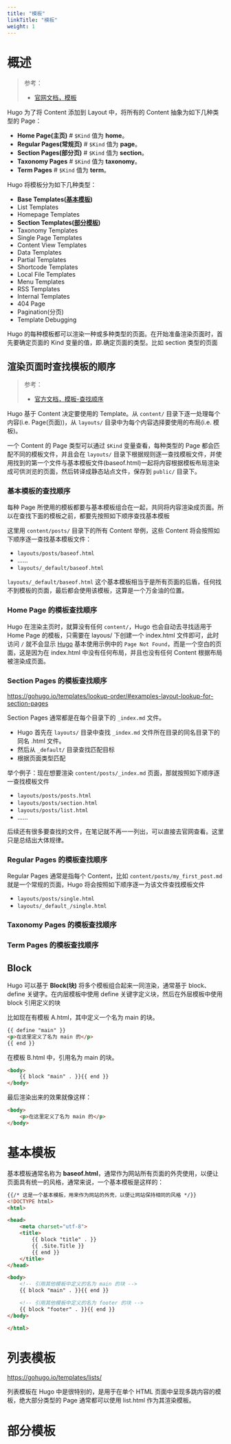 ```yaml
---
title: "模板"
linkTitle: "模板"
weight: 1
---
```


# 概述

> 参考：
>
> - [官网文档，模板](https://gohugo.io/templates/)

Hugo 为了将 Content 添加到 Layout 中，将所有的 Content 抽象为如下几种类型的 Page：

- **Home Page(主页)** # `$Kind` 值为 **home**。
- **Regular Pages(常规页)** # `$Kind` 值为 **page**。
- **Section Pages(部分页)** # `$Kind` 值为 **section**。
- **Taxonomy Pages** # `$Kind` 值为 **taxonomy**。
- **Term Pages** # `$Kind` 值为 **term**。

Hugo 将模板分为如下几种类型：

- **Base Templates([基本模板](#基本模板))**
- List Templates
- Homepage Templates
- **Section Templates([部分模板](#部分模板))**
- Taxonomy Templates
- Single Page Templates
- Content View Templates
- Data Templates
- Partial Templates
- Shortcode Templates
- Local File Templates
- Menu Templates
- RSS Templates
- Internal Templates
- 404 Page
- Pagination(分页)
- Template Debugging

Hugo 的每种模板都可以渲染一种或多种类型的页面。在开始准备渲染页面时，首先要确定页面的 Kind 变量的值，即.确定页面的类型。比如 section 类型的页面

## 渲染页面时查找模板的顺序

> 参考：
>
> - [官方文档，模板-查找顺序](https://gohugo.io/templates/lookup-order/)

Hugo 基于 Content 决定要使用的 Template。从 `content/` 目录下逐一处理每个内容(i.e. Page(页面))，从 `layouts/` 目录中为每个内容选择要使用的布局(i.e. 模板)。

一个 Content 的 Page 类型可以通过 `$Kind`  变量查看，每种类型的 Page 都会匹配不同的模板文件，并且会在 `layouts/` 目录下根据规则逐一查找模板文件，并使用找到的第一个文件与基本模板文件(baseof.html)一起将内容根据模板布局渲染成可供浏览的页面，然后转译成静态站点文件，保存到 `public/` 目录下。

### 基本模板的查找顺序

每种 Page 所使用的模板都要与基本模板组合在一起，共同将内容渲染成页面。所以在查找下面的模板之前，都要先按照如下顺序查找基本模板

这里用 `content/posts/` 目录下的所有 Content 举例，这些 Content 将会按照如下顺序逐一查找基本模板文件：

- `layouts/posts/baseof.html`
- ......
- `layouts/_default/baseof.html`

`layouts/_default/baseof.html` 这个基本模板相当于是所有页面的后盾，任何找不到模板的页面，最后都会使用该模板，这算是一个万金油的位置。

### Home Page 的模板查找顺序

Hugo 在渲染主页时，就算没有任何 `content/`，Hugo 也会自动去寻找适用于 Home Page 的模板，只需要在 layous/ 下创建一个 index.html 文件即可，此时访问 `/` 就不会显示 [Hugo](/docs/Web/网站搭建/Hugo/Hugo.md) 基本使用示例中的 `Page Not Found`，而是一个空白的页面，这是因为在 index.html 中没有任何布局，并且也没有任何 Content 根据布局被渲染成页面。

### Section Pages 的模板查找顺序

https://gohugo.io/templates/lookup-order/#examples-layout-lookup-for-section-pages

Section Pages 通常都是在每个目录下的 `_index.md` 文件。

- Hugo 首先在 `layouts/` 目录中查找 `_index.md` 文件所在目录的同名目录下的同名 .html 文件。
- 然后从 `_default/` 目录查找匹配目标
- 根据页面类型匹配

举个例子：现在想要渲染 `content/posts/_index.md` 页面，那就按照如下顺序逐一查找模板文件

- `layouts/posts/posts.html`
- `layouts/posts/section.html`
- `layouts/posts/list.html`
- ......

后续还有很多要查找的文件，在笔记就不再一一列出，可以直接去官网查看。这里只是总结出大体规律。

### Regular Pages 的模板查找顺序

Regular Pages 通常是指每个 Content，比如 `content/posts/my_first_post.md` 就是一个常规的页面，Hugo 将会按照如下顺序逐一为该文件查找模板文件

- `layouts/posts/single.html`
- `layouts/_default_/single.html`

### Taxonomy Pages 的模板查找顺序

### Term Pages 的模板查找顺序

## Block

Hugo 可以基于 **Block(块)** 将多个模板组合起来一同渲染，通常基于 block、define 关键字。在内层模板中使用 define 关键字定义块，然后在外层模板中使用 block 引用定义的块

比如现在有模板 A.html，其中定义一个名为 main 的块。

```html
{{ define "main" }}
<p>在这里定义了名为 main 的</p>
{{ end }}
```

在模板 B.html 中，引用名为 main 的块。

```html
<body>
    {{ block "main" . }}{{ end }}
</body>
```

最后渲染出来的效果就像这样：

```html
<body>
    <p>在这里定义了名为 main 的</p>
</body>
```

# 基本模板

基本模板通常名称为 **baseof.html**，通常作为网站所有页面的外壳使用，以便让页面具有统一的风格，通常来说，一个基本模板是这样的：

```html
{{/* 这是一个基本模板，用来作为网站的外壳，以便让网站保持相同的风格 */}}
<!DOCTYPE html>
<html>

<head>
    <meta charset="utf-8">
    <title>
        {{ block "title" . }}
        {{ .Site.Title }}
        {{ end }}
    </title>
</head>

<body>
    <!-- 引用其他模板中定义的名为 main 的块 -->
    {{ block "main" . }}{{ end }}

    <!-- 引用其他模板中定义的名为 footer 的块 -->
    {{ block "footer" . }}{{ end }}
</body>

</html>
```

# 列表模板

https://gohugo.io/templates/lists/

列表模板在 Hugo 中是很特别的，是用于在单个 HTML 页面中呈现多跳内容的模板，绝大部分类型的 Page 通常都可以使用 list.html 作为其渲染模板。

# 部分模板
